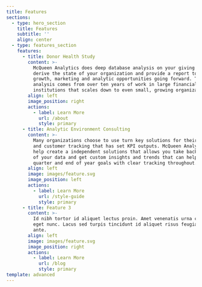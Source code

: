 ```yaml
---
title: Features
sections:
  - type: hero_section
    title: Features
    subtitle: ''
    align: center
  - type: features_section
    features:
      - title: Donor Health Study
        content: >-
          McQueen Analytics does deep database analysis on your giving data to
          derive the state of your organization and provide a report to identify
          growth, marketing and analytic opportunities going forward. This
          analysis comes from over ten years of work in large financial
          institutions that scales down to even small, growing organizations.
        align: left
        image_position: right
        actions:
          - label: Learn More
            url: /about
            style: primary
      - title: Analytic Environment Consulting
        content: >-
          Many organizations choose to use turn key solutions for their donor
          and customer tracking that has set KPI outputs. McQueen Analytics can
          help create a independent solutions that allows you take back control
          of your data and get custom insights and trends that can help you meet
          quarter and end of year goals with clear tracking throughout.
        align: left
        image: images/feature.svg
        image_position: left
        actions:
          - label: Learn More
            url: /style-guide
            style: primary
      - title: Feature 3
        content: >-
          Id nibh tortor id aliquet lectus proin. Amet venenatis urna cursus
          eget nunc. Lacus sed turpis tincidunt id aliquet risus feugiat in
          ante.
        align: left
        image: images/feature.svg
        image_position: right
        actions:
          - label: Learn More
            url: /blog
            style: primary
template: advanced
---
```

